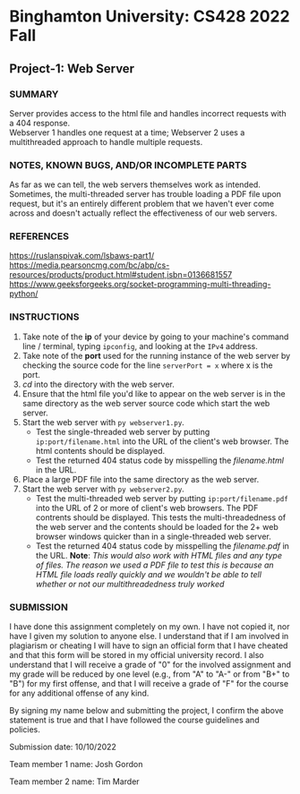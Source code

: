 # Binghamton University: CS428 2022 Fall

## Project-1: Web Server

### SUMMARY

[Provide a short description of your program's functionality, no more than a couple sentences]: #
Server provides access to the html file and handles incorrect requests with a 404 response. <br>
Webserver 1 handles one request at a time; Webserver 2 uses a multithreaded approach to handle multiple requests.
 
### NOTES, KNOWN BUGS, AND/OR INCOMPLETE PARTS

[Add any notes you have here and/or any parts of the project you were not able to complete]: #
As far as we can tell, the web servers themselves work as intended. Sometimes, the multi-threaded server has trouble loading a PDF file upon request, but it's an entirely different problem that we haven't ever come across and doesn't actually reflect the effectiveness of our web servers.

### REFERENCES

[List any outside resources used]: #
https://ruslanspivak.com/lsbaws-part1/ <br>
https://media.pearsoncmg.com/bc/abp/cs-resources/products/product.html#student,isbn=0136681557 <br>
https://www.geeksforgeeks.org/socket-programming-multi-threading-python/ <br>

### INSTRUCTIONS

[Provide clear and complete step-by-step instructions on how to run and test your project]: #
1. Take note of the **ip** of your device by going to your machine's command line / terminal, typing `ipconfig`, and looking at the `IPv4` address.
2. Take note of the **port** used for the running instance of the web server by checking the source code for the line `serverPort = x` where x is the port.
3. *cd* into the directory with the web server.
4. Ensure that the html file you'd like to appear on the web server is in the same directory as the web server source code which start the web server.
5. Start the web server with `py webserver1.py`.
    - Test the single-threaded web server by putting `ip:port/filename.html` into the URL of the client's web browser. The html contents should be displayed.
    - Test the returned 404 status code by misspelling the *filename.html* in the URL.
6. Place a large PDF file into the same directory as the web server.
7. Start the web server with `py webserver2.py`.
    - Test the multi-threaded web server by putting `ip:port/filename.pdf` into the URL of 2 or more of client's web browsers. The PDF contrents should be displayed. This tests the multi-threadedness of the web server and the contents should be loaded for the 2+ web browser windows quicker than in a single-threaded web server.
    - Test the returned 404 status code by misspelling the *filename.pdf* in the URL.
   **Note**: *This would also work with HTML files and any type of files. The reason we used a PDF file to test this is because an HTML file loads really quickly and we wouldn't be able to tell whether or not our multithreadedness truly worked*

### SUBMISSION

I have done this assignment completely on my own. I have not copied it, nor have I given my solution to anyone else. I understand that if I am involved in plagiarism or cheating I will have to sign an official form that I have cheated and that this form will be stored in my official university record. I also understand that I will receive a grade of "0" for the involved assignment and my grade will be reduced by one level (e.g., from "A" to "A-" or from "B+" to "B") for my first offense, and that I will receive a grade of "F" for the course for any additional offense of any kind.

By signing my name below and submitting the project, I confirm the above statement is true and that I have followed the course guidelines and policies.

Submission date: 10/10/2022

Team member 1 name: Josh Gordon

Team member 2 name: Tim Marder

